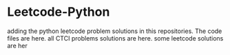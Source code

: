 # Leetcode-Python
adding the python leetcode problem solutions in this repositories. 
The code files are here.
all CTCI problems solutions are here.
some leetcode solutions are her












































































































































































































































































































































































































































































































































